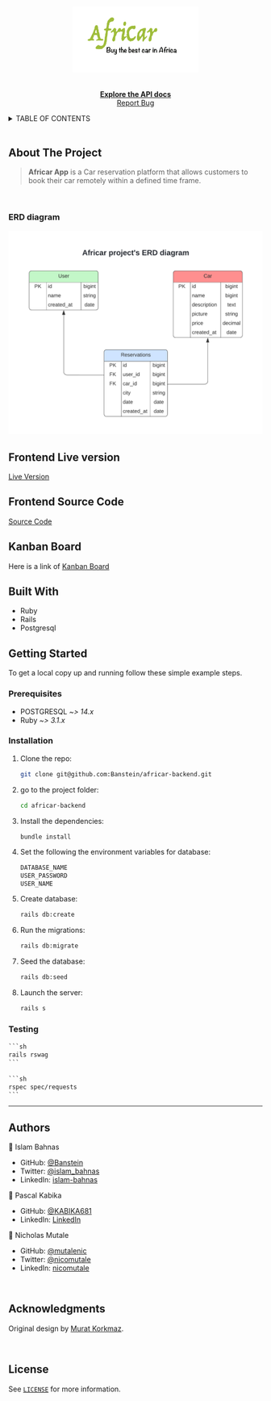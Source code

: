 <div id="header" align="center">
  <a href="#">
    <img src="./img/afrilogo.png" alt="Logo" width="250">
  </a>
  <p align="center">
    <br />
    <a href="https://africar-premium.herokuapp.com/api-docs/index.html"><strong>Explore the API docs</strong></a>
    <br />
    <a href="https://github.com/Banstein/africar-backend/issues">Report Bug</a>
  </p>
</div>

<!-- TABLE OF CONTENTS -->
<details>
  <summary>TABLE OF CONTENTS</summary>
  <ol>
    <li>
      <a href="#about-the-project">About The Project</a>
      <ul>
        <li><a href="#frontend-live-version">Frontend Live version</a></li>
        <li><a href="#frontend-source-code">Frontend Source Code</a></li>
        <li><a href="#erd-diagram">ERD diagram</a></li>
        <li><a href="#built-with">Built With</a></li>
      </ul>
    </li>
    <li>
      <a href="#getting-started">Getting Started</a>
      <ul>
        <li><a href="#prerequisites">Prerequisites</a></li>
        <li><a href="#installation">Installation</a></li>
      </ul>
    </li>
    <li><a href="#authors">Authors</a></li>
    <li><a href="#acknowledgments">Acknowledgments</a></li>
    <li><a href="#license">License</a></li>
  </ol>
</details>

<br />

## About The Project

> **Africar App** is a Car reservation platform that allows customers to book their car remotely within a defined time frame.

<br />

### ERD diagram

<img alt="ERD diagram" src="./img/ERD diagram.png ">

<br />

## Frontend Live version

[Live Version](https://relaxed-boba-84ada7.netlify.app/)

## Frontend Source Code

[Source Code](https://github.com/Banstein/africar-frontend)


## Kanban Board 

Here is a link of [Kanban Board](https://github.com/Banstein/africar-backend/projects/1)

## Built With

- Ruby
- Rails
- Postgresql


## Getting Started

To get a local copy up and running follow these simple example steps.

### Prerequisites

- POSTGRESQL _~> 14.x_
- Ruby _~> 3.1.x_

### Installation

1. Clone the repo:
   ```sh
   git clone git@github.com:Banstein/africar-backend.git
   ```
2. go to the project folder:
   ```sh
   cd africar-backend
   ```
3. Install the dependencies:
   ```sh
   bundle install
   ```
4. Set the following the environment variables for database:
   ```
   DATABASE_NAME
   USER_PASSWORD
   USER_NAME
   ```
5. Create database:
   ```sh
   rails db:create
   ```
6. Run the migrations:
   ```sh
   rails db:migrate
   ```
7. Seed the database:

   ```sh
   rails db:seed
   ```


9. Launch the server:

    ```sh
    rails s 
    ```

### Testing

    ```sh
    rails rswag 
    ```
    
    ```sh
    rspec spec/requests
    ```

<hr>

## Authors

👤 Islam Bahnas

- GitHub: [@Banstein](https://github.com/Banstein)
- Twitter: [@islam_bahnas](https://twitter.com/islam_bahnas)
- LinkedIn: [islam-bahnas](www.linkedin.com/in/islam-bahnas)

👤 Pascal Kabika 
- GitHub: [@KABIKA681](https://github.com/KABIKA681?tab=overview&from=2021-12-01&to=2021-12-31)
- LinkedIn: [LinkedIn](https://www.linkedin.com/in/pascal-kabika-443061220/)

👤 Nicholas Mutale
- GitHub: [@mutalenic](https://github.com/mutalenic)
- Twitter: [@nicomutale](https://twitter.com/nicomutale)
- LinkedIn: [nicomutale](https://linkedin.com/in/nicomutale)

<br>

## Acknowledgments

Original design by [Murat Korkmaz](https://www.behance.net/muratk).

<br>

## License

See [`LICENSE`](./LICENSE) for more information.
